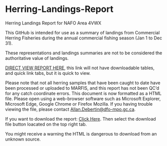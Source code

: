 # Herring-Landings-Report
Herring Landings Report for NAFO Area 4VWX 

This GitHub is intended for use as a summary of landings from Commercial Herring Fisheries during the annual commercial fishing season (Jan 1 to Dec 31).

These representations and landings summaries are not to be considered the authoritative value of landings.

[DIRECT VIEW REPORT HERE](https://htmlpreview.github.io/?https://github.com/AllanDebertin/Herring-Landings-Report/blob/main/Biweekly_Herring_Report_20240718.html), this link will not have downloadable tables, and quick link tabs, but it is quick to view.

Please note that not all herring samples that have been caught to date have been processed or uploaded to MARFIS, and this report has not been QC’d for any catch coordinate errors. This document is now formatted as a HTML file. Please open using a web-browser software such as Microsoft Explorer, Microsoft Edge, Google Chrome or Firefox Mozilla. If you having trouble viewing the file, please contact Allan.Debertin@dfo-mpo.gc.ca.  

If you want to download the report: [Click Here](https://github.com/AllanDebertin/Herring-Landings-Report/blob/main/Biweekly_Herring_Report_20240718.html). Then select the download file button loacated on the top right tab. 

You might receive a warning the HTML is dangerous to download from an unknown source.



